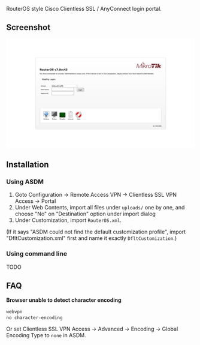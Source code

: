 RouterOS style Cisco Clientless SSL / AnyConnect login portal.

## Screenshot

![](misc/screenshot.png)

## Installation

### Using ASDM

1. Goto Configuration -> Remote Access VPN -> Clientless SSL VPN Access -> Portal
2. Under Web Contents, import all files under `uploads/` one by one, and choose "No" on "Destination" option under import dialog
3. Under Customization, import `RouterOS.xml`.

(If it says "ASDM could not find the default customization profile", import "DfltCustomization.xml" first and name it exactly `DfltCustomization`.)

### Using command line

TODO

## FAQ

**Browser unable to detect character encoding**

```
webvpn
no character-encoding
```

Or set Clientless SSL VPN Access -> Advanced -> Encoding -> Global Encoding Type to `none` in ASDM.